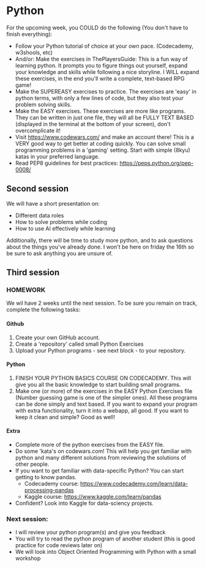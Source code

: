 # Python
For the upcoming week, you COULD do the following (You don't have to finish everything):
- Follow your Python tutorial of choice at your own pace. (Codecademy, w3shools, etc)
- And/or: Make the exercises in ThePlayersGuide: This is a fun way of learning python. It prompts you to figure things out yourself, expand your knowledge and skills while following a nice storyline. I WILL expand these exercises, in the end you'll write a complete, text-based RPG game!
- Make the SUPEREASY exercises to practice. The exercises are 'easy' in python terms, with only a few lines of code, but they also test your problem solving skills.
- Make the EASY exercises. These exercises are more like programs. They can be written in just one file, they will all be FULLY TEXT BASED (displayed in the terminal at the bottom of your screen), don't overcomplicate it!
- Visit https://www.codewars.com/ and make an account there! This is a VERY good way to get better at coding quickly. You can solve small programming problems in a 'gaming' setting. Start with simple (8kyu) katas in your preferred language.
- Read PEP8 guidelines for best practices: https://peps.python.org/pep-0008/

## Second session
We will have a short presentation on:
- Different data roles
- How to solve problems while coding
- How to use AI effectively while learning

Additionally, there will be time to study more python, and to ask questions about the things you've already done. I won't be here on friday the 16th so be sure to ask anything you are unsure of.

## Third session
### HOMEWORK
We wil have 2 weeks until the next session. To be sure you remain on track, complete the following tasks:

#### Github
1. Create your own GitHub account.
2. Create a 'repository' called small Python Exercises
3. Upload your Python programs - see next block - to your repository.
   
#### Python
1. FINISH YOUR PYTHON BASICS COURSE ON CODECADEMY. This will give you all the basic knowledge to start building small programs.
2. Make one (or more) of the exercises in the EASY Python Exercises file (Number guessing game is one of the simpler ones). All these programs can be done simply and text based. If you want to expand your program with extra functionality, turn it into a webapp, all good. If you want to keep it clean and simple? Good as well!

#### Extra
- Complete more of the python exercises from the EASY file.
- Do some 'kata's on codewars.com! This will help you get familiar with python and many different solutions from reviewing the solutions of other people.
- If you want to get familiar with data-specific Python? You can start getting to know pandas.
   - Codecademy course: https://www.codecademy.com/learn/data-processing-pandas
   - Kaggle course: https://www.kaggle.com/learn/pandas
- Confident? Look into Kaggle for data-sciency projects.

### Next session:
- I will review your python program(s) and give you feedback
- You will try to read the python program of another student (this is good practice for code reviews later on)
- We will look into Object Oriented Programming with Python with a small workshop



